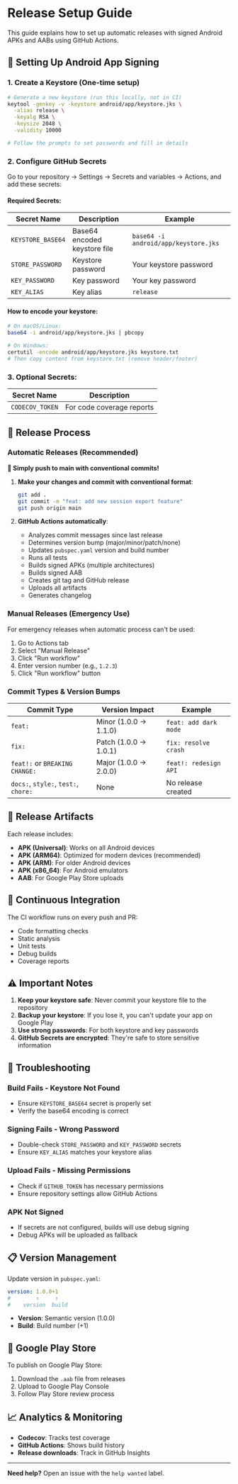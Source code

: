 # Release Setup Guide

This guide explains how to set up automatic releases with signed Android APKs and AABs using GitHub Actions.

## 🔐 Setting Up Android App Signing

### 1. Create a Keystore (One-time setup)

```bash
# Generate a new keystore (run this locally, not in CI)
keytool -genkey -v -keystore android/app/keystore.jks \
  -alias release \
  -keyalg RSA \
  -keysize 2048 \
  -validity 10000

# Follow the prompts to set passwords and fill in details
```

### 2. Configure GitHub Secrets

Go to your repository → Settings → Secrets and variables → Actions, and add these secrets:

#### Required Secrets:

| Secret Name | Description | Example |
|-------------|-------------|---------|
| `KEYSTORE_BASE64` | Base64 encoded keystore file | `base64 -i android/app/keystore.jks` |
| `STORE_PASSWORD` | Keystore password | Your keystore password |
| `KEY_PASSWORD` | Key password | Your key password |
| `KEY_ALIAS` | Key alias | `release` |

#### How to encode your keystore:

```bash
# On macOS/Linux:
base64 -i android/app/keystore.jks | pbcopy

# On Windows:
certutil -encode android/app/keystore.jks keystore.txt
# Then copy content from keystore.txt (remove header/footer)
```

### 3. Optional Secrets:

| Secret Name | Description |
|-------------|-------------|
| `CODECOV_TOKEN` | For code coverage reports |

## 🚀 Release Process

### Automatic Releases (Recommended)

**🎯 Simply push to main with conventional commits!**

1. **Make your changes and commit with conventional format**:
   ```bash
   git add .
   git commit -m "feat: add new session export feature"
   git push origin main
   ```

2. **GitHub Actions automatically**:
   - Analyzes commit messages since last release
   - Determines version bump (major/minor/patch/none)
   - Updates `pubspec.yaml` version and build number
   - Runs all tests
   - Builds signed APKs (multiple architectures)
   - Builds signed AAB
   - Creates git tag and GitHub release
   - Uploads all artifacts
   - Generates changelog

### Manual Releases (Emergency Use)

For emergency releases when automatic process can't be used:
1. Go to Actions tab
2. Select "Manual Release"
3. Click "Run workflow"
4. Enter version number (e.g., `1.2.3`)
5. Click "Run workflow" button

### Commit Types & Version Bumps

| Commit Type | Version Impact | Example |
|-------------|----------------|---------|
| `feat:` | Minor (1.0.0 → 1.1.0) | `feat: add dark mode` |
| `fix:` | Patch (1.0.0 → 1.0.1) | `fix: resolve crash` |
| `feat!:` or `BREAKING CHANGE:` | Major (1.0.0 → 2.0.0) | `feat!: redesign API` |
| `docs:`, `style:`, `test:`, `chore:` | None | No release created |

## 📱 Release Artifacts

Each release includes:

- **APK (Universal)**: Works on all Android devices
- **APK (ARM64)**: Optimized for modern devices (recommended)
- **APK (ARM)**: For older Android devices
- **APK (x86_64)**: For Android emulators
- **AAB**: For Google Play Store uploads

## 🔧 Continuous Integration

The CI workflow runs on every push and PR:
- Code formatting checks
- Static analysis
- Unit tests
- Debug builds
- Coverage reports

## ⚠️ Important Notes

1. **Keep your keystore safe**: Never commit your keystore file to the repository
2. **Backup your keystore**: If you lose it, you can't update your app on Google Play
3. **Use strong passwords**: For both keystore and key passwords
4. **GitHub Secrets are encrypted**: They're safe to store sensitive information

## 🚨 Troubleshooting

### Build Fails - Keystore Not Found
- Ensure `KEYSTORE_BASE64` secret is properly set
- Verify the base64 encoding is correct

### Signing Fails - Wrong Password
- Double-check `STORE_PASSWORD` and `KEY_PASSWORD` secrets
- Ensure `KEY_ALIAS` matches your keystore alias

### Upload Fails - Missing Permissions
- Check if `GITHUB_TOKEN` has necessary permissions
- Ensure repository settings allow GitHub Actions

### APK Not Signed
- If secrets are not configured, builds will use debug signing
- Debug APKs will be uploaded as fallback

## 📋 Version Management

Update version in `pubspec.yaml`:
```yaml
version: 1.0.0+1
#        ↑     ↑
#    version  build
```

- **Version**: Semantic version (1.0.0)
- **Build**: Build number (+1)

## 🏪 Google Play Store

To publish on Google Play Store:
1. Download the `.aab` file from releases
2. Upload to Google Play Console
3. Follow Play Store review process

## 📈 Analytics & Monitoring

- **Codecov**: Tracks test coverage
- **GitHub Actions**: Shows build history
- **Release downloads**: Track in GitHub Insights

---

**Need help?** Open an issue with the `help wanted` label.